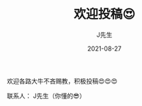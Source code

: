 ﻿---
title: '欢迎投稿&#128525;'
date: 2021-08-27
author: J先生
permalink: /posts/2021/08/27/1/
tags:
  - 投稿
---

&emsp;&emsp;欢迎各路大牛不吝赐教，积极投稿&#128525;&#128525;&#128525;<br/>

&emsp;&emsp;联系人： J先生（你懂的&#128526;）<br/>

